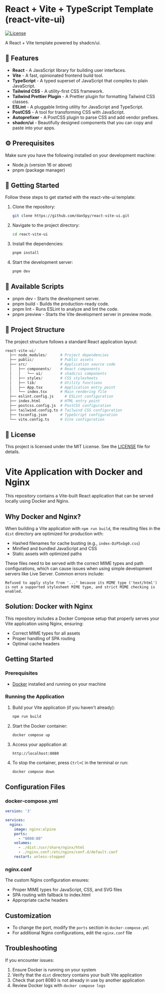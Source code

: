 # React + Vite + TypeScript Template (react-vite-ui)

[![License](https://img.shields.io/badge/license-MIT-blue.svg)](https://github.com/Dan5py/react-vite-ui/blob/main/LICENSE)

A React + Vite template powered by shadcn/ui.

## 🎉 Features

- **React** - A JavaScript library for building user interfaces.
- **Vite** - A fast, opinionated frontend build tool.
- **TypeScript** - A typed superset of JavaScript that compiles to plain JavaScript.
- **Tailwind CSS** - A utility-first CSS framework.
- **Tailwind Prettier Plugin** - A Prettier plugin for formatting Tailwind CSS classes.
- **ESLint** - A pluggable linting utility for JavaScript and TypeScript.
- **PostCSS** - A tool for transforming CSS with JavaScript.
- **Autoprefixer** - A PostCSS plugin to parse CSS and add vendor prefixes.
- **shadcn/ui** - Beautifully designed components that you can copy and paste into your apps.

## ⚙️ Prerequisites

Make sure you have the following installed on your development machine:

- Node.js (version 16 or above)
- pnpm (package manager)

## 🚀 Getting Started

Follow these steps to get started with the react-vite-ui template:

1. Clone the repository:

   ```bash
   git clone https://github.com/dan5py/react-vite-ui.git
   ```

2. Navigate to the project directory:

   ```bash
   cd react-vite-ui
   ```

3. Install the dependencies:

   ```bash
   pnpm install
   ```

4. Start the development server:

   ```bash
   pnpm dev
   ```

## 📜 Available Scripts

- pnpm dev - Starts the development server.
- pnpm build - Builds the production-ready code.
- pnpm lint - Runs ESLint to analyze and lint the code.
- pnpm preview - Starts the Vite development server in preview mode.

## 📂 Project Structure

The project structure follows a standard React application layout:

```python
react-vite-ui/
  ├── node_modules/      # Project dependencies
  ├── public/            # Public assets
  ├── src/               # Application source code
  │   ├── components/    # React components
  │   │   └── ui/        # shadc/ui components
  │   ├── styles/        # CSS stylesheets
  │   ├── lib/           # Utility functions
  │   ├── App.tsx        # Application entry point
  │   └── index.tsx      # Main rendering file
  ├── eslint.config.js     # ESLint configuration
  ├── index.html         # HTML entry point
  ├── postcss.config.js  # PostCSS configuration
  ├── tailwind.config.ts # Tailwind CSS configuration
  ├── tsconfig.json      # TypeScript configuration
  └── vite.config.ts     # Vite configuration
```

## 📄 License

This project is licensed under the MIT License. See the [LICENSE](https://choosealicense.com/licenses/mit/) file for details.

# Vite Application with Docker and Nginx

This repository contains a Vite-built React application that can be served locally using Docker and Nginx.

## Why Docker and Nginx?

When building a Vite application with `npm run build`, the resulting files in the `dist` directory are optimized for production with:
- Hashed filenames for cache busting (e.g., `index-DzP5xbg0.css`)
- Minified and bundled JavaScript and CSS
- Static assets with optimized paths

These files need to be served with the correct MIME types and path configurations, which can cause issues when using simple development servers like Live Server. Common errors include:

```
Refused to apply style from '...' because its MIME type ('text/html') is not a supported stylesheet MIME type, and strict MIME checking is enabled.
```

## Solution: Docker with Nginx

This repository includes a Docker Compose setup that properly serves your Vite application using Nginx, ensuring:
- Correct MIME types for all assets
- Proper handling of SPA routing
- Optimal cache headers

## Getting Started

### Prerequisites

- [Docker](https://www.docker.com/get-started) installed and running on your machine

### Running the Application

1. Build your Vite application (if you haven't already):
   ```bash
   npm run build
   ```

2. Start the Docker container:
   ```bash
   docker compose up
   ```

3. Access your application at:
   ```
   http://localhost:8080
   ```

4. To stop the container, press `Ctrl+C` in the terminal or run:
   ```bash
   docker compose down
   ```

## Configuration Files

### docker-compose.yml

```yaml
version: '3'

services:
  nginx:
    image: nginx:alpine
    ports:
      - "8080:80"
    volumes:
      - ./dist:/usr/share/nginx/html
      - ./nginx.conf:/etc/nginx/conf.d/default.conf
    restart: unless-stopped
```

### nginx.conf

The custom Nginx configuration ensures:
- Proper MIME types for JavaScript, CSS, and SVG files
- SPA routing with fallback to index.html
- Appropriate cache headers

## Customization

- To change the port, modify the `ports` section in `docker-compose.yml`
- For additional Nginx configurations, edit the `nginx.conf` file

## Troubleshooting

If you encounter issues:

1. Ensure Docker is running on your system
2. Verify that the `dist` directory contains your built Vite application
3. Check that port 8080 is not already in use by another application
4. Review Docker logs with `docker compose logs`
